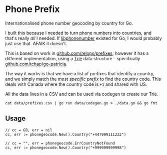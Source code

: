 # Phone Prefix

Internationalised phone number geocoding by country for Go.

I built this because I needed to turn phone numbers into countries, and that's
really _all_ I needed. If [libphonenumber](https://code.google.com/p/libphonenumber/)
existed for Go, I would probably just use that. AFAIK it doesn't.

This is based on work in [github.com/relops/prefixes](https://github.com/relops/prefixes),
however it has a different implementation, using a [Trie](http://en.wikipedia.org/wiki/Trie)
data structure - specifically [github.com/tchap/go-patricia](https://github.com/tchap/go-patricia).

The way it works is that we have a list of prefixes that identify a country, and
we simply match the _most specific prefix_ to find the country code. This deals
with Canada where the country code is `+1` and shared with US.

All the data lives in a CSV and can be used via codegen to create our Trie.

```
cat data/prefixes.csv | go run data/codegen.go > ./data.go && go fmt
```

## Usage

```
// cc = GB, err = nil
cc, err := phonegeocode.New().Country("+447999111222")

// cc = "", err = phonegeocode.ErrCountryNotFound
cc, err := phonegeocode.New().Country("+999999999998")
```

